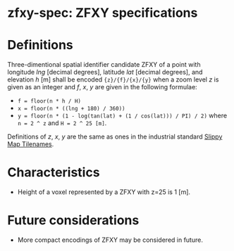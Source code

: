 # zfxy-spec: ZFXY specifications

# Definitions
Three-dimentional spatial identifier candidate ZFXY of a point with longitude _lng_ [decimal degrees], latitude _lat_ [decimal degrees], and elevation _h_ [m] shall be encoded `{z}/{f}/{x}/{y}` when a zoom level _z_ is given as an integer and _f_, _x_, _y_ are given in the following formulae: 
- `f = floor(n * h / H)`
- `x = floor(n * ((lng + 180) / 360))`
- `y = floor(n * (1 - log(tan(lat) + (1 / cos(lat))) / PI) / 2)`
where `n = 2 ^ z` and `H = 2 ^ 25 [m]`.

Definitions of _z_, _x_, _y_ are the same as ones in the industrial standard [Slippy Map Tilenames](https://wiki.openstreetmap.org/wiki/Slippy_map_tilenames).

# Characteristics
- Height of a voxel represented by a ZFXY with z=25 is 1 [m].

# Future considerations
- More compact encodings of ZFXY may be considered in future. 
